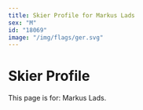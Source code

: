 ```yaml
---
title: Skier Profile for Markus Lads
sex: "M"
id: "18069"
image: "/img/flags/ger.svg" 
---
```


# Skier Profile

This page is for: Markus Lads.
    